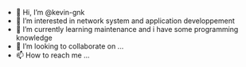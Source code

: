 - 👋 Hi, I’m @kevin-gnk
- 👀 I’m interested in network system and application developpement
- 🌱 I’m currently learning maintenance and i have some programming knowledge
- 💞️ I’m looking to collaborate on ...
- 📫 How to reach me ...

<!---
kevin-gnk/kevin-gnk is a ✨ special ✨ repository because its `README.md` (this file) appears on your GitHub profile.
You can click the Preview link to take a look at your changes.
--->
